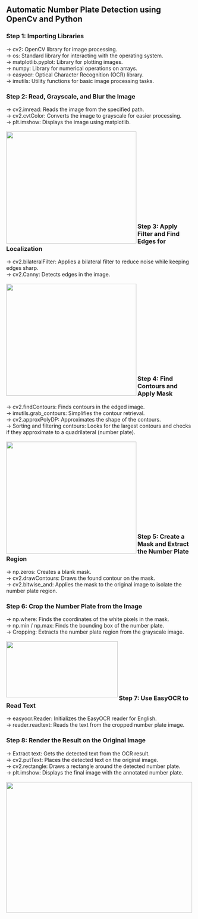 ## Automatic Number Plate Detection using OpenCv and Python
### Step 1: Importing Libraries
-> cv2: OpenCV library for image processing.<br>
-> os: Standard library for interacting with the operating system.<br>
-> matplotlib.pyplot: Library for plotting images.<br>
-> numpy: Library for numerical operations on arrays.<br>
-> easyocr: Optical Character Recognition (OCR) library.<br>
-> imutils: Utility functions for basic image processing tasks.<br>

### Step 2: Read, Grayscale, and Blur the Image
-> cv2.imread: Reads the image from the specified path.<br>
-> cv2.cvtColor: Converts the image to grayscale for easier processing.<br>
-> plt.imshow: Displays the image using matplotlib.<br><br>
<img align="left" width="350" height="300" src="https://github.com/Dhanishthad/Number-Plate-Detection-using-OpenCv/assets/101131774/f21ffd40-2feb-41c1-aead-42cd19d2f1e4"></img> <br> <br> <br> <br> <br> <br> <br> <br> <br> <br> <br> <br> <br>

### Step 3: Apply Filter and Find Edges for Localization 
-> cv2.bilateralFilter: Applies a bilateral filter to reduce noise while keeping edges sharp. <br>
-> cv2.Canny: Detects edges in the image. <br> <br>
<img align="left" width="350" height="300" src="https://github.com/Dhanishthad/Number-Plate-Detection-using-OpenCv/assets/101131774/af7b2467-e005-4d9d-b60e-ecf3999b8226"> <br> <br> <br> <br> <br> <br> <br> <br> <br> <br> <br> <br> <br>

### Step 4: Find Contours and Apply Mask
-> cv2.findContours: Finds contours in the edged image.<br>
-> imutils.grab_contours: Simplifies the contour retrieval.<br>
-> cv2.approxPolyDP: Approximates the shape of the contours.<br>
-> Sorting and filtering contours: Looks for the largest contours and checks if they approximate to a quadrilateral (number plate).<br><br>
<img align="left" width="350" height="300" src="https://github.com/Dhanishthad/Number-Plate-Detection-using-OpenCv/assets/101131774/8b635a54-9058-4a40-b333-91cb2437acbc"> <br> <br> <br> <br> <br> <br> <br> <br> <br> <br> <br> <br> <br>

### Step 5: Create a Mask and Extract the Number Plate Region
-> np.zeros: Creates a blank mask.<br>
-> cv2.drawContours: Draws the found contour on the mask.<br>
-> cv2.bitwise_and: Applies the mask to the original image to isolate the number plate region.<br>

### Step 6: Crop the Number Plate from the Image
-> np.where: Finds the coordinates of the white pixels in the mask.<br>
-> np.min / np.max: Finds the bounding box of the number plate.<br>
-> Cropping: Extracts the number plate region from the grayscale image.<br><br>
<img align="left" width="300" height="150" src="https://github.com/Dhanishthad/Number-Plate-Detection-using-OpenCv/assets/101131774/34a9d1dd-f35a-4360-b947-90a90a6036db"> <br> <br> <br> <br> <br> <br> <br> 

### Step 7: Use EasyOCR to Read Text
-> easyocr.Reader: Initializes the EasyOCR reader for English.<br>
-> reader.readtext: Reads the text from the cropped number plate image.<br>

### Step 8: Render the Result on the Original Image
-> Extract text: Gets the detected text from the OCR result.<br>
-> cv2.putText: Places the detected text on the original image.<br>
-> cv2.rectangle: Draws a rectangle around the detected number plate.<br>
-> plt.imshow: Displays the final image with the annotated number plate.<br><br>
<img align="left" width="500" height="350" src="https://github.com/Dhanishthad/Number-Plate-Detection-using-OpenCv/assets/101131774/8bd93d8e-350f-472e-9f17-28daea518275"> <br> <br> <br> <br> <br> <br> <br> <br> <br> <br> <br> <br> <br>






